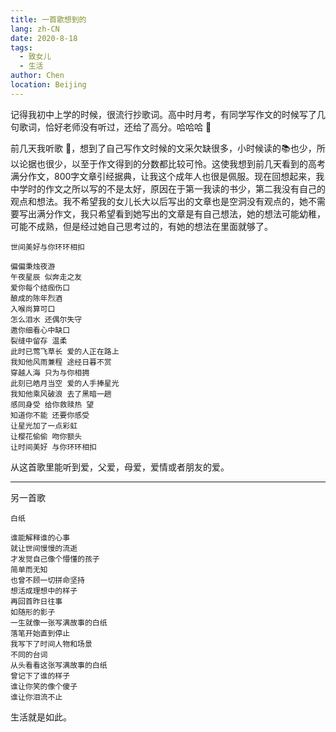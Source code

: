 ```yaml
---
title: 一首歌想到的
lang: zh-CN
date: 2020-8-18
tags:
  - 致女儿
  - 生活
author: Chen
location: Beijing
---
```


记得我初中上学的时候，很流行抄歌词。高中时月考，有同学写作文的时候写了几句歌词，恰好老师没有听过，还给了高分。哈哈哈 :100: 

前几天我听歌 :musical_score:，想到了自己写作文时候的文采欠缺很多，小时候读的📚也少，所以论据也很少，以至于作文得到的分数都比较可怜。这使我想到前几天看到的高考满分作文，800字文章引经据典，让我这个成年人也很是佩服。现在回想起来，我中学时的作文之所以写的不是太好，原因在于第一我读的书少，第二我没有自己的观点和想法。我不希望我的女儿长大以后写出的文章也是空洞没有观点的，她不需要写出满分作文，我只希望看到她写出的文章是有自己想法，她的想法可能幼稚，可能不成熟，但是经过她自己思考过的，有她的想法在里面就够了。

`世间美好与你环环相扣`

`偏偏秉烛夜游`</br>
`午夜星辰 似奔走之友`</br>
`爱你每个结痂伤口`</br>
`酿成的陈年烈酒`</br>
`入喉尚算可口`</br>
`怎么泪水 还偶尔失守`</br>
`邀你细看心中缺口`</br>
`裂缝中留存 温柔`</br>
`此时已莺飞草长 爱的人正在路上`</br>
`我知他风雨兼程 途经日暮不赏`</br>
`穿越人海 只为与你相拥`</br>
`此刻已皓月当空 爱的人手捧星光`</br>
`我知他乘风破浪 去了黑暗一趟`</br>
`感同身受 给你救赎热 望`</br>
`知道你不能 还要你感受`</br>
`让星光加了一点彩虹`</br>
`让樱花偷偷 吻你额头`</br>
`让时间美好 与你环环相扣`</br>

从这首歌里能听到爱，父爱，母爱，爱情或者朋友的爱。

-------

另一首歌

`白纸`

`谁能解释谁的心事`</br>
`就让世间慢慢的流逝`</br>
`才发觉自己像个懵懂的孩子`</br>
`简单而无知`</br>
`也曾不顾一切拼命坚持`</br>
`想活成理想中的样子`</br>
`再回首昨日往事`</br>
`如随形的影子`</br>
`一生就像一张写满故事的白纸`</br>
`落笔开始直到停止`</br>
`我写下了时间人物和场景`</br>
`不同的台词`</br>
`从头看看这张写满故事的白纸`</br>
`曾记下了谁的样子`</br>
`谁让你笑的像个傻子`</br>
`谁让你泪流不止`</br>

生活就是如此。

